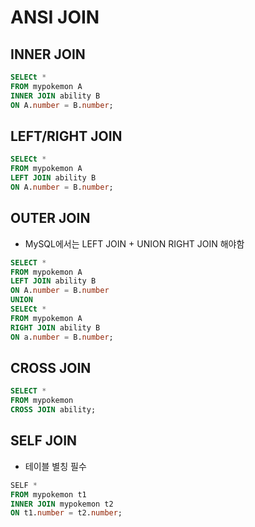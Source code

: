 # ANSI JOIN
## INNER JOIN 
```sql
SELECt *
FROM mypokemon A
INNER JOIN ability B
ON A.number = B.number;
```

## LEFT/RIGHT JOIN 
```sql
SELECt *
FROM mypokemon A
LEFT JOIN ability B
ON A.number = B.number;
```

## OUTER JOIN 
- MySQL에서는 LEFT JOIN + UNION RIGHT JOIN 해야함 
```sql
SELECT *
FROM mypokemon A
LEFT JOIN ability B
ON A.number = B.number
UNION
SELECt *
FROM mypokemon A
RIGHT JOIN ability B
ON a.number = B.number;
```

## CROSS JOIN
```sql
SELECT *
FROM mypokemon
CROSS JOIN ability;
```

## SELF JOIN 
- 테이블 별칭 필수
```sql
SELF *
FROM mypokemon t1
INNER JOIN mypokemon t2
ON t1.number = t2.number;
```
















